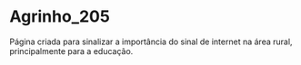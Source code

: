 # Agrinho_205
Página criada para sinalizar a importância do sinal de internet na área rural, principalmente para a educação.
